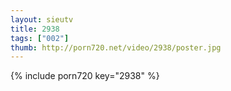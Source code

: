 ```yaml
--- 
layout: sieutv
title: 2938
tags: ["002"]
thumb: http://porn720.net/video/2938/poster.jpg
---
```

{% include porn720 key="2938" %} 
